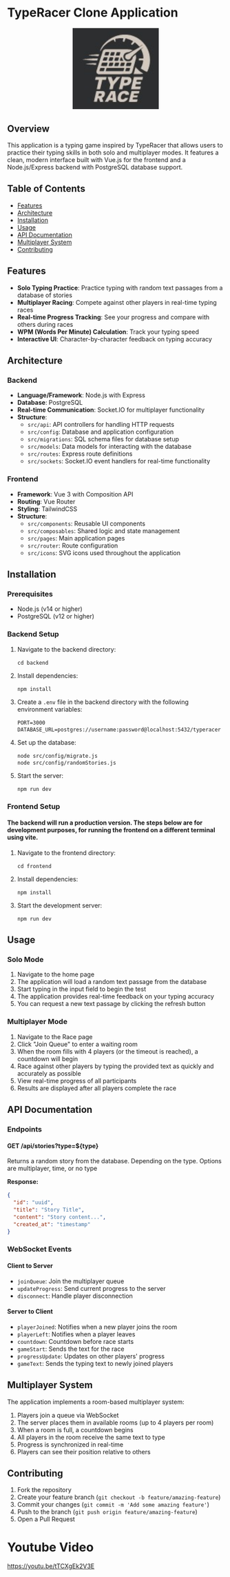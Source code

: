 
# TypeRacer Clone Application

<p align="center">
  <img src="typerace-logo.jpeg" alt="TypeRace Logo" width="200"/>
</p>

## Overview
This application is a typing game inspired by TypeRacer that allows users to practice their typing skills in both solo and multiplayer modes. It features a clean, modern interface built with Vue.js for the frontend and a Node.js/Express backend with PostgreSQL database support.

## Table of Contents
- [Features](#features)
- [Architecture](#architecture)
- [Installation](#installation)
- [Usage](#usage)
- [API Documentation](#api-documentation)
- [Multiplayer System](#multiplayer-system)
- [Contributing](#contributing)

## Features
- **Solo Typing Practice**: Practice typing with random text passages from a database of stories
- **Multiplayer Racing**: Compete against other players in real-time typing races
- **Real-time Progress Tracking**: See your progress and compare with others during races
- **WPM (Words Per Minute) Calculation**: Track your typing speed
- **Interactive UI**: Character-by-character feedback on typing accuracy

## Architecture

### Backend
- **Language/Framework**: Node.js with Express
- **Database**: PostgreSQL
- **Real-time Communication**: Socket.IO for multiplayer functionality
- **Structure**:
  - `src/api`: API controllers for handling HTTP requests
  - `src/config`: Database and application configuration
  - `src/migrations`: SQL schema files for database setup
  - `src/models`: Data models for interacting with the database
  - `src/routes`: Express route definitions
  - `src/sockets`: Socket.IO event handlers for real-time functionality

### Frontend
- **Framework**: Vue 3 with Composition API
- **Routing**: Vue Router
- **Styling**: TailwindCSS
- **Structure**:
  - `src/components`: Reusable UI components
  - `src/composables`: Shared logic and state management
  - `src/pages`: Main application pages
  - `src/router`: Route configuration
  - `src/icons`: SVG icons used throughout the application

## Installation

### Prerequisites
- Node.js (v14 or higher)
- PostgreSQL (v12 or higher)

### Backend Setup
1. Navigate to the backend directory:
   ```
   cd backend
   ```

2. Install dependencies:
   ```
   npm install
   ```

3. Create a `.env` file in the backend directory with the following environment variables:
   ```
   PORT=3000
   DATABASE_URL=postgres://username:password@localhost:5432/typeracer
   ```

4. Set up the database:
   ```
   node src/config/migrate.js
   node src/config/randomStories.js
   ```

5. Start the server:
   ```
   npm run dev
   ```

### Frontend Setup
#### The backend will run a production version. The steps below are for development purposes, for running the frontend on a different terminal using vite.
1. Navigate to the frontend directory:
   ```
   cd frontend
   ```

2. Install dependencies:
   ```
   npm install
   ```

3. Start the development server:
   ```
   npm run dev
   ```

## Usage

### Solo Mode
1. Navigate to the home page
2. The application will load a random text passage from the database
3. Start typing in the input field to begin the test
4. The application provides real-time feedback on your typing accuracy
5. You can request a new text passage by clicking the refresh button

### Multiplayer Mode
1. Navigate to the Race page
2. Click "Join Queue" to enter a waiting room
3. When the room fills with 4 players (or the timeout is reached), a countdown will begin
4. Race against other players by typing the provided text as quickly and accurately as possible
5. View real-time progress of all participants
6. Results are displayed after all players complete the race

## API Documentation

### Endpoints

#### GET /api/stories?type=${type}
Returns a random story from the database. Depending on the type. Options are multiplayer, time, or no type

**Response:**
```json
{
  "id": "uuid",
  "title": "Story Title",
  "content": "Story content...",
  "created_at": "timestamp"
}
```

### WebSocket Events

#### Client to Server
- `joinQueue`: Join the multiplayer queue
- `updateProgress`: Send current progress to the server
- `disconnect`: Handle player disconnection

#### Server to Client
- `playerJoined`: Notifies when a new player joins the room
- `playerLeft`: Notifies when a player leaves
- `countdown`: Countdown before race starts
- `gameStart`: Sends the text for the race
- `progressUpdate`: Updates on other players' progress
- `gameText`: Sends the typing text to newly joined players

## Multiplayer System

The application implements a room-based multiplayer system:
1. Players join a queue via WebSocket
2. The server places them in available rooms (up to 4 players per room)
3. When a room is full, a countdown begins
4. All players in the room receive the same text to type
5. Progress is synchronized in real-time
6. Players can see their position relative to others

## Contributing
1. Fork the repository
2. Create your feature branch (`git checkout -b feature/amazing-feature`)
3. Commit your changes (`git commit -m 'Add some amazing feature'`)
4. Push to the branch (`git push origin feature/amazing-feature`)
5. Open a Pull Request

# Youtube Video
https://youtu.be/tTCXgEk2V3E
